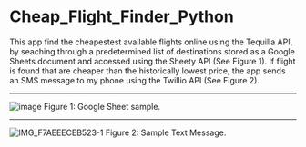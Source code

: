# Cheap_Flight_Finder_Python


This app find the cheapestest available flights online using the Tequilla API, by seaching through a predetermined list of destinations stored as a Google Sheets document and accessed using the Sheety API (See Figure 1).  If flight is found that are cheaper than the historically lowest price, the app sends an SMS message to my phone using the Twillio API (See Figure 2).

***

![image](https://user-images.githubusercontent.com/76194492/183331367-d112e853-7d4d-4e4f-a4b0-7c25d462a84d.png)
Figure 1: Google Sheet sample.

***

![IMG_F7AEEECEB523-1](https://user-images.githubusercontent.com/76194492/183331422-96f48474-6e90-4a8f-bfe4-4b0ea8efdd2f.jpeg)
Figure 2: Sample Text Message.
